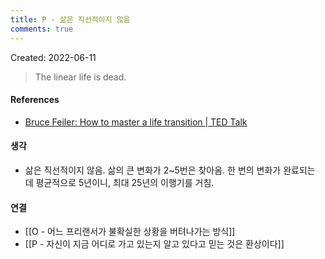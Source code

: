 ```yaml
---
title: P - 삶은 직선적이지 않음
comments: true
---
```


Created: 2022-06-11

>The linear life is dead.

#### References
- [Bruce Feiler: How to master a life transition | TED Talk](https://www.ted.com/talks/bruce_feiler_how_to_master_a_life_transition)

#### 생각
- 삶은 직선적이지 않음. 삶의 큰 변화가 2~5번은 찾아옴. 한 번의 변화가 완료되는 데 평균적으로 5년이니, 최대 25년의 이행기를 거침.

#### 연결
- [[O - 어느 프리랜서가 불확실한 상황을 버텨나가는 방식]]
- [[P - 자신이 지금 어디로 가고 있는지 알고 있다고 믿는 것은 환상이다]]